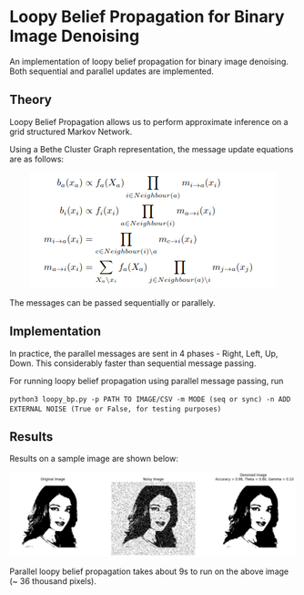 # Loopy Belief Propagation for Binary Image Denoising

An implementation of loopy belief propagation for binary image denoising. Both sequential and parallel updates are implemented.

## Theory

Loopy Belief Propagation allows us to perform approximate inference on a grid structured Markov Network. 

Using a Bethe Cluster Graph representation, the message update equations are as follows:

<p align="center">
  <img src="./images/loopy_equations.png"> 
</p>

The messages can be passed sequentially or parallely.

## Implementation

In practice, the parallel messages are sent in 4 phases - Right, Left, Up, Down. This considerably faster than sequential message passing.

For running loopy belief propagation using parallel message passing, run 

`python3 loopy_bp.py -p PATH TO IMAGE/CSV -m MODE (seq or sync) -n ADD EXTERNAL NOISE (True or False, for testing purposes)`

## Results

Results on a sample image are shown below:

<p align="center">
  <img src="./images/Aishwarya.png"> 
</p>

Parallel loopy belief propagation takes about 9s to run on the above image (~ 36 thousand pixels).
